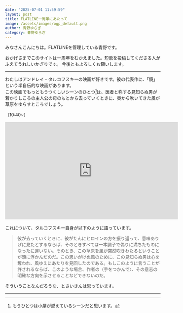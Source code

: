 ```yaml
---
date: "2025-07-01 11:59:59"
layout: post
title: FLATLINE一周年にあたって
image: /assets/images/ogp_default.png
author: 青野ゆらぎ
category: 青野ゆらぎ
---
```


みなさんこんにちは。FLATLINEを管理している青野です。

おかげさまでこのサイトは一周年をむかえました。短歌を投稿してくださる人がふえてうれしいかぎりです。
今後ともよろしくお願いします。

---

わたしはアンドレイ・タルコフスキーの映画が好きです。彼の代表作に、「鏡」という半自伝的な映画があります。  
この映画でもっともうつくしいシーンのひとつ[^1]は、医者と称する見知らぬ男が若かりしころの主人公の母のもとから去っていくときに、奥から吹いてきた風が草原をゆらすところでしょう。

（10:40~）

<div class="responsive-iframe-container">
  <iframe width="560" height="315" src="https://www.youtube.com/embed/NrMINC5xjMs?si=gGPpsjijUEDv7oJF&amp;start=640" title="YouTube video player" frameborder="0" allow="accelerometer; autoplay; clipboard-write; encrypted-media; gyroscope; picture-in-picture; web-share" referrerpolicy="strict-origin-when-cross-origin" allowfullscreen></iframe>
</div>
<br/>
これについて、タルコフスキー自身が以下のように語っています。

> 彼が去っていくときに、彼がたんにヒロインの方を振り返って、意味ありげに見たとするならば、そのときすべては一本調子で偽りに満ちたものになったに違いない。そのとき、この草原を風が突然吹きわたるということが頭に浮かんだのだ。この思いがけぬ風のために、この見知らぬ男は心を奪われ、風ゆえにあたりを見回したのである。もしこのように言うことが許されるならば、このような場合、作者の〈手をつかんで〉、その意志の明確な方向を示させることなどできないのだ。

そういうことなんだろうな、とさいきんは思っています。

---

[^1]: もうひとつは小屋が燃えているシーンだと思います。
